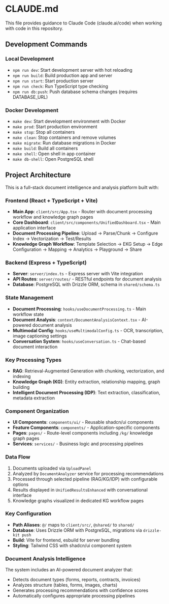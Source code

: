 # CLAUDE.md

This file provides guidance to Claude Code (claude.ai/code) when working with code in this repository.

## Development Commands

### Local Development
- `npm run dev`: Start development server with hot reloading
- `npm run build`: Build production app and server
- `npm run start`: Start production server
- `npm run check`: Run TypeScript type checking
- `npm run db:push`: Push database schema changes (requires DATABASE_URL)

### Docker Development
- `make dev`: Start development environment with Docker
- `make prod`: Start production environment
- `make stop`: Stop all containers
- `make clean`: Stop containers and remove volumes
- `make migrate`: Run database migrations in Docker
- `make build`: Build all containers
- `make shell`: Open shell in app container
- `make db-shell`: Open PostgreSQL shell

## Project Architecture

This is a full-stack document intelligence and analysis platform built with:

### Frontend (React + TypeScript + Vite)
- **Main App**: `client/src/App.tsx` - Router with document processing workflow and knowledge graph pages
- **Core Dashboard**: `client/src/components/UnifiedDashboard.tsx` - Main application interface
- **Document Processing Pipeline**: Upload → Parse/Chunk → Configure Index → Vectorization → Test/Results
- **Knowledge Graph Workflow**: Template Selection → EKG Setup → Edge Configuration → Mapping → Analytics → Playground → Share

### Backend (Express + TypeScript)
- **Server**: `server/index.ts` - Express server with Vite integration
- **API Routes**: `server/routes/` - RESTful endpoints for document analysis
- **Database**: PostgreSQL with Drizzle ORM, schema in `shared/schema.ts`

### State Management
- **Document Processing**: `hooks/useDocumentProcessing.ts` - Main workflow state
- **Document Analysis**: `context/DocumentAnalysisContext.tsx` - AI-powered document analysis
- **Multimodal Config**: `hooks/useMultimodalConfig.ts` - OCR, transcription, image captioning settings
- **Conversation System**: `hooks/useConversation.ts` - Chat-based document interaction

### Key Processing Types
- **RAG**: Retrieval-Augmented Generation with chunking, vectorization, and indexing
- **Knowledge Graph (KG)**: Entity extraction, relationship mapping, graph building
- **Intelligent Document Processing (IDP)**: Text extraction, classification, metadata extraction

### Component Organization
- **UI Components**: `components/ui/` - Reusable shadcn/ui components
- **Feature Components**: `components/` - Application-specific components
- **Pages**: `pages/` - Route-level components including `/kg/` knowledge graph pages
- **Services**: `services/` - Business logic and processing pipelines

### Data Flow
1. Documents uploaded via `UploadPanel`
2. Analyzed by `DocumentAnalyzer` service for processing recommendations
3. Processed through selected pipeline (RAG/KG/IDP) with configurable options
4. Results displayed in `UnifiedResultsEnhanced` with conversational interface
5. Knowledge graphs visualized in dedicated KG workflow pages

### Key Configuration
- **Path Aliases**: `@/` maps to `client/src/`, `@shared/` to `shared/`
- **Database**: Uses Drizzle ORM with PostgreSQL, migrations via `drizzle-kit push`
- **Build**: Vite for frontend, esbuild for server bundling
- **Styling**: Tailwind CSS with shadcn/ui component system

### Document Analysis Intelligence
The system includes an AI-powered document analyzer that:
- Detects document types (forms, reports, contracts, invoices)
- Analyzes structure (tables, forms, images, charts)
- Generates processing recommendations with confidence scores
- Automatically configures appropriate processing pipelines